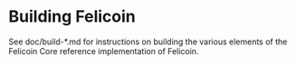 Building Felicoin
================

See doc/build-*.md for instructions on building the various
elements of the Felicoin Core reference implementation of Felicoin.
